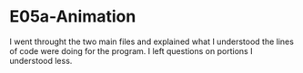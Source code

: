 # E05a-Animation

I went throught the two main files and explained what I understood the lines of code were doing for the program. I left questions on portions I understood less. 